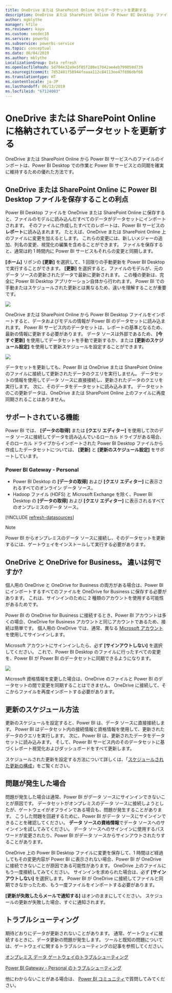 ```yaml
---
title: OneDrive または SharePoint Online からデータセットを更新する
description: OneDrive または SharePoint Online の Power BI Desktop ファイルから作成されたデータセットを更新する
author: mgblythe
manager: kfile
ms.reviewer: kayu
ms.custom: seodec18
ms.service: powerbi
ms.subservice: powerbi-service
ms.topic: conceptual
ms.date: 06/04/2019
ms.author: mblythe
LocalizationGroup: Data refresh
ms.openlocfilehash: 5d704e32a9e5f85f280e17042ae4eb799058d739
ms.sourcegitcommit: 7d52401f50944feaaa112c84113ee47f606dbf68
ms.translationtype: HT
ms.contentlocale: ja-JP
ms.lasthandoff: 06/13/2019
ms.locfileid: "67124003"
---
```

# <a name="refresh-a-dataset-stored-on-onedrive-or-sharepoint-online"></a>OneDrive または SharePoint Online に格納されているデータセットを更新する
OneDrive または SharePoint Online から Power BI サービスへのファイルのインポートは、Power BI Desktop での作業と Power BI サービスとの同期を確実に維持するための優れた方法です。

## <a name="advantages-of-storing-a-power-bi-desktop-file-on-onedrive-or-sharepoint-online"></a>OneDrive または SharePoint Online に Power BI Desktop ファイルを保存することの利点
Power BI Desktop ファイルを OneDrive または SharePoint Online に保存すると、ファイルのモデルに読み込んだすべてのデータがデータセットにインポートされます。 そのファイルに作成したすべてのレポートは、Power BI サービスの**レポート**に読み込まれます。 たとえば、OneDrive または SharePoint Online 上のファイルに変更を加えるとします。 これらの変更には、新しいメジャーの追加、列名の変更、視覚化の編集を含めることができます。 ファイルを保存すると、通常は約 1 時間内に Power BI サービスもそれらの変更と同期します。

**[ホーム]** リボンの **[更新]** を選択して、1 回限りの手動更新を Power BI Desktop で実行することができます。 **[更新]** を選択すると、ファイルのモデルが、元のデータ ソースの更新されたデータで最新に更新されます。 この種の更新は、完全に Power BI Desktop アプリケーション自体から行われます。 Power BI での手動またはスケジュールされた更新とは異なるため、違いを理解することが重要です。

![](media/refresh-desktop-file-onedrive/pbix-refresh.png)

OneDrive または SharePoint Online から Power BI Desktop ファイルをインポートすると、データおよびモデルの情報が Power BI のデータセットに読み込まれます。 Power BI サービス内のデータセットは、レポートの基準となるため、最新の情報に更新する必要があります。 データ ソースは外部であるため、 **[今すぐ更新]** を使用してデータセットを手動で更新するか、または **[更新のスケジュール設定]** を使用して更新スケジュールを設定することができます。 

![](media/refresh-desktop-file-onedrive/powerbi-service-refresh.png)

データセットを更新しても、Power BI は OneDrive または SharePoint Online のファイルに接続して更新されたデータのクエリを実行しません。 データセットの情報を使用してデータ ソースに直接接続し、更新されたデータのクエリを実行します。 次に、そのデータをデータセットに読み込みます。 データセットのこの更新データは、OneDrive または SharePoint Online 上のファイルに再度同期されることはありません。

## <a name="whats-supported"></a>サポートされている機能
Power BI では、 **[データの取得]** または **[クエリ エディター]** を使用して次のデータ ソースに接続してデータを読み込んでいるローカル ドライブがある場合、そのローカル ドライブからインポートされた Power BI Desktop ファイルから作成したデータセットについては、 **[更新]** と **[更新のスケジュール設定]** をサポートしています。

### <a name="power-bi-gateway---personal"></a>Power BI Gateway - Personal
* Power BI Desktop の **[データの取得]** および **[クエリ エディター]** に表示されるすべてのオンライン データ ソース。
* Hadoop ファイル (HDFS) と Microsoft Exchange を除く、Power BI Desktop の **[データの取得]** および **[クエリ エディター]** に表示されるすべてのオンプレミスのデータ ソース。

<!-- Refresh Data sources-->
[!INCLUDE [refresh-datasources](./includes/refresh-datasources.md)]

> [!NOTE]
> Power BI からオンプレミスのデータ ソースに接続し、そのデータセットを更新するには、ゲートウェイをインストールして実行する必要があります。
> 
> 

## <a name="onedrive-or-onedrive-for-business-whats-the-difference"></a>OneDrive と OneDrive for Business。 違いは何ですか?
個人用の OneDrive と OneDrive for Business の両方がある場合は、Power BI にインポートするすべてのファイルを OneDrive for Business に保存する必要があります。 これは、サインインのために 2 種類のアカウントを使用する可能性があるためです。

Power BI の OneDrive for Business に接続するとき、Power BI アカウントは多くの場合、OneDrive for Business アカウントと同じアカウントであるため、接続は簡単です。 個人用の OneDrive では、通常、異なる [Microsoft アカウント](https://account.microsoft.com)を使用してサインインします。

Microsoft アカウントにサインインしたら、必ず **[サインアウトしない]** を選択してください。 これで、Power BI Desktop のファイルに行ったすべての変更を、Power BI が Power BI のデータセットに同期できるようになります。

![](media/refresh-desktop-file-onedrive/refresh_signin_keepmesignedin.png)

Microsoft 資格情報を変更した場合は、OneDrive のファイルと Power BI のデータセットの間で変更を同期することはできません。 OneDrive に接続して、そこからファイルを再度インポートする必要があります。

## <a name="how-do-i-schedule-refresh"></a>更新のスケジュール方法
更新のスケジュールを設定すると、Power BI は、データ ソースに直接接続します。 Power BI はデータセット内の接続情報と資格情報を使用して、更新されたデータのクエリを実行します。 次に、Power BI は、更新されたデータをデータセットに読み込みます。 そして、Power BI サービス内のそのデータセットに基づくレポート視覚化およびダッシュボードをすべて更新します。

スケジュールされた更新を設定する方法について詳しくは、「[スケジュールされた更新の構成](refresh-scheduled-refresh.md)」をご覧ください。

## <a name="when-things-go-wrong"></a>問題が発生した場合
問題が発生した場合は通常、Power BI がデータ ソースにサインインできないことが原因です。 データセットがオンプレミスのデータ ソースに接続しようとしたが、ゲートウェイがオフラインである場合も、問題が発生することがあります。 こうした問題を回避するために、Power BI がデータ ソースにサインインできることを確認してください。 **データ ソースの資格情報**でデータ ソースへのサインインを試してみてください。 データ ソースへのサインインに使用するパスワードが変更されたり、Power BI がデータ ソースからサインアウトされたりすることがあります。

OneDrive 上の Power BI Desktop ファイルに変更を保存して、1 時間ほど経過してもその変更内容が Power BI に表示されない場合、Power BI が OneDrive に接続できないことが原因である可能性があります。 OneDrive 上のファイルにもう一度接続してみてください。 サインインを求められた場合は、必ず **[サインアウトしない]** を選択します。 Power BI が OneDrive に接続してファイルと同期できなかったため、もう一度ファイルをインポートする必要があります。

**[更新が失敗したらメールで通知する]** はオンのままにしてください。 スケジュールの更新が失敗した場合、すぐに通知されます。

## <a name="troubleshooting"></a>トラブルシューティング
期待どおりにデータが更新されないことがあります。 通常、ゲートウェイに接続するときに、データ更新の問題が発生します。 ツールと既知の問題については、ゲートウェイに関するトラブルシューティングの記事を参照してください。

[オンプレミス データ ゲートウェイのトラブルシューティング](service-gateway-onprem-tshoot.md)

[Power BI Gateway - Personal のトラブルシューティング](service-admin-troubleshooting-power-bi-personal-gateway.md)

他にわからないことがある場合は、 [Power BI コミュニティ](http://community.powerbi.com/)で質問してみてください。

